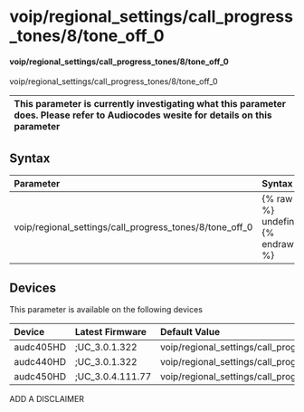 ﻿---
description: voip/regional_settings/call_progress_tones/8/tone_off_0
search: false
---

# voip/regional_settings/call_progress_tones/8/tone_off_0

#### voip/regional_settings/call_progress_tones/8/tone_off_0

voip/regional_settings/call_progress_tones/8/tone_off_0


| This parameter is currently investigating what this parameter does. Please refer to Audiocodes wesite for details on this parameter | 
| :--- |

## Syntax
| Parameter | Syntax |
| :--- | :--- |
|voip/regional_settings/call_progress_tones/8/tone_off_0 | {% raw %} undefined {% endraw %}|

## Devices
This parameter is available on the following devices

| Device | Latest Firmware | Default Value |
|:---|:---|:---|
| audc405HD | ;UC_3.0.1.322 | voip/regional_settings/call_progress_tones/8/tone_off_0=10 
| audc440HD | ;UC_3.0.1.322 | voip/regional_settings/call_progress_tones/8/tone_off_0=10 
| audc450HD | ;UC_3.0.4.111.77 | voip/regional_settings/call_progress_tones/8/tone_off_0=10 

ADD A DISCLAIMER
